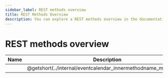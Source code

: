 ```yaml
---
sidebar_label: REST methods overview
title: REST Methods Overview
description: You can explore a REST methods overview in the documentation of the DHTMLX JavaScript Event Calendar library. Browse developer guides and API reference, try out code examples and live demos, and download a free 30-day evaluation version of DHTMLX Event Calendar.
---
```


# REST methods overview

| Name                                                    | Description                                                    |
| --------------------------------------------------------| ---------------------------------------------------------------|
| [](../internal/eventcalendar_innermethodname_method.md) | @getshort(../internal/eventcalendar_innermethodname_method.md) |

